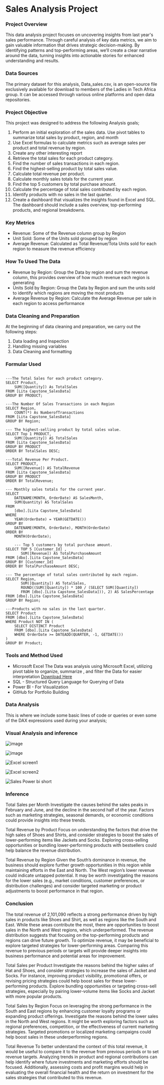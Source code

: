 # Sales Analysis Project

### Project Overview
This data analysis project focuses on uncovering insights from last year's sales performance. Through careful analysis of key data metrics, we aim to gain valuable information that drives strategic decision-making. By identifying patterns and top-performing areas, we’ll create a clear narrative around the data, turning insights into actionable stories for enhanced understanding and results.

### Data Sources
The primary dataset for this analysis, Data_sales.csv, is an open-source file exclusively available for download to members of the Ladies in Tech Africa group. It can be accessed through various online platforms and open data repositories.

### Project Objective
This project was designed to address the following Analysis goals;

1. Perform an initial exploration of the sales data. Use pivot tables to summarize total sales by product, region, and month
2. Use Excel formulas to calculate metrics such as average sales per product and total revenue by region.
3. Create any other interesting report
4. Retrieve the total sales for each product category.
5. Find the number of sales transactions in each region.
6. Find the highest-selling product by total sales value.
7. Calculate total revenue per product.
8. Calculate monthly sales totals for the current year.
9. Find the top 5 customers by total purchase amount.
10. Calculate the percentage of total sales contributed by each region.
11. Identify products with no sales in the last quarter.
12. Create a dashboard that visualizes the insights found in Excel and SQL. The dashboard should include a sales overview, top-performing products, and regional breakdowns.

### Key Metrics
- Revenue: Some of the Revenue column group by Region
- Unit Sold: Some of the Units sold grouped by region
- Average Revenue: Calculated as Total Revenue/Tota Units sold for each region to measure the revenue efficiency
  
### How To Used The Data
- Revenue by Region: Group the Data by region and sum the revenue column, this provides overview of how much revenue each region is generating
- Units Sold by Region: Group the Data by Region and sum the units sold to identify which regions are moving the most products
- Average Revenue by Region: Calculate the Average Revenue per sale in each region to access performance

### Data Cleaning and Preparation
At the beginning of data cleaning and preparation, we carry out the following steps:
1. Data loading and Inspection
2. Handling missing variables
3. Data Cleaning and formatting


### Formular Used
```SELECT * FROM [dbo].[Lita Capstone_SalesData]

---The Total Sales for each product category.
SELECT Product,
	SUM([Quantity]) As TotalSales
FROM [Lita Capstone_SalesData]
GROUP BY PRODUCT;

---The Number Of Sales Transactions in each Region
SELECT Region,
	COUNT(*) As NumberofTransactions
FROM [Lita Capstone_SalesData]
GROUP BY Region;

--- The highest-selling product by total sales value.
SELECT Top 1 PRODUCT,
	SUM([Quantity]) AS TotalSales
FROM [Lita Capstone_SalesData]
GROUP BY PRODUCT
ORDER BY TotalSales DESC;

---Total Revenue Per Product.
SELECT PRODUCT,
	SUM([Revenue]) AS TotalRevenue
FROM [Lita Capstone_SalesData]
GROUP BY PRODUCT
ORDER BY TotalRevenue;

--- Monthly sales totals for the current year.
SELECT 
	DATENAME(MONTH, OrderDate) AS SalesMonth,
	SUM(Quantity) AS TotalSales
FROM 
    [dbo].[Lita Capstone_SalesData]
WHERE 
    YEAR(OrderDate) = YEAR(GETDATE()) 
GROUP BY 
    DATENAME(MONTH, OrderDate), MONTH(OrderDate)
ORDER BY 
    MONTH(OrderDate);  

	--- Top 5 customers by total purchase amount.
SELECT TOP 5 [Customer_Id] , 
       SUM([Revenue]) AS TotalPurchaseAmount
FROM [dbo].[Lita Capstone_SalesData]
GROUP BY [Customer_Id]
ORDER BY TotalPurchaseAmount DESC;

--- The percentage of total sales contributed by each region.
SELECT Region, 
       SUM([Quantity]) AS TotalSales, 
       ROUND((SUM([Quantity]) * 100 / (SELECT SUM([Quantity])
	   FROM [dbo].[Lita Capstone_SalesData])), 2) AS SalesPercentage
FROM [dbo].[Lita Capstone_SalesData]
GROUP BY Region;

---Products with no sales in the last quarter.
SELECT Product
FROM [dbo].[Lita Capstone_SalesData]
WHERE Product NOT IN (
    SELECT DISTINCT Product
    FROM [dbo].[Lita Capstone_SalesData]   
	WHERE OrderDate >= DATEADD(QUARTER, -1, GETDATE()) 
)
GROUP BY Product;

```

### Tools and Method Used
- Microsoft Excel  The Data was analysis using Microsoft Excel, utilizing pivot table to organize, summarize , and filter the Data for easier interpretation [Download Here](https://canvas.instructure.com/courses/10186984/files/folder/Capstone%20Project)
- SQL - Structured Query Language for Querying of Data
- Power BI - For Visualization
- GitHub for Portfolio Building

### Data Analysis
This is where we include some basic lines of code or queries or even some of the DAX expressions used during your analysis;

### Visual Analysis and inference
![image](https://github.com/user-attachments/assets/7316dcdf-f885-4912-835b-bac685d5c191)

![image](https://github.com/user-attachments/assets/5e688b10-a3cb-4d6c-a4b9-2f6831abdce9)

![Excel screen1](https://github.com/user-attachments/assets/6a61df4c-5ed4-4a6f-9184-901805f6d872)

![Excel screen2](https://github.com/user-attachments/assets/82cd8062-4d1c-45f0-b5f5-4ea99a882fac)


![Sales Power bi short](https://github.com/user-attachments/assets/81209fef-c3d2-4a03-8765-e5b62cab0486)

### Inference
Total Sales per Month
Investigate the causes behind the sales peaks in February and June, and the decline in the second half of the year. Factors such as marketing strategies, seasonal demands, or economic conditions could provide insights into these trends.

Total Revenue by Product
Focus on understanding the factors that drive the high sales of Shoes and Shirts, and consider strategies to boost the sales of lower-performing items like Jackets and Socks.
Exploring cross-selling opportunities or bundling lower-performing products with bestsellers could help balance the revenue distribution.

Total Revenue by Region
Given the South’s dominance in revenue, the business should explore further growth opportunities in this region while maintaining efforts in the East and North.
The West region’s lower revenue could indicate untapped potential. It may be worth investigating the reasons for the lower sales (e.g., market conditions, customer preferences, or distribution challenges) and consider targeted marketing or product adjustments to boost performance in that region.

### Conclusion
The total revenue of 2,101,090 reflects a strong performance driven by high sales in products like Shoes and Shirt, as well as regions like the South and East. While these areas contribute the most, there are opportunities to boost sales in the North and West regions, which underperformed. The revenue distribution suggests that focusing on the top-performing products and regions can drive future growth. To optimize revenue, it may be beneficial to explore targeted strategies for lower-performing areas. Comparing this revenue to previous periods or targets will provide deeper insights into business performance and potential areas for improvement.








Total Sales per Product
Investigate the reasons behind the higher sales of Hat and Shoes, and consider strategies to increase the sales of Jacket and Socks. For instance, improving product visibility, promotional offers, or revising pricing strategies could help boost sales for these lower-performing products.
Explore bundling opportunities or targeting cross-sell strategies, especially by pairing lower-volume items like Socks and Jacket with more popular products.

Total Sales by Region
Focus on leveraging the strong performance in the South and East regions by enhancing customer loyalty programs or expanding product offerings.
Investigate the reasons behind the lower sales in the North and West regions. It might be worth exploring factors such as regional preferences, competition, or the effectiveness of current marketing strategies. Targeted promotions or localized marketing campaigns could help boost sales in these underperforming regions.

Total Revenue
To better understand the context of this total revenue, it would be useful to compare it to the revenue from previous periods or to set revenue targets. Analyzing trends in product and regional contributions can help identify where future investments and marketing efforts should be focused.
Additionally, assessing costs and profit margins would help in evaluating the overall financial health and the return on investment for the sales strategies that contributed to this revenue.
































